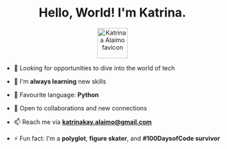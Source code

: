 <h1 align="center">Hello, World! I'm Katrina.</h1>
<p align="center"><img src="https://static.wixstatic.com/media/d051dc_78bc5d136ba24cdeb58280bfac4a7125~mv2_d_1500_1500_s_2.png" alt="Katrinaa Alaimo favicon" width="70"></p>



- 🔭 Looking for opportunities to dive into the world of tech

- 🌱 I'm **always learning** new skills

- 🐍 Favourite language: **Python**

- 🤝 Open to collaborations and new connections

- 📫 Reach me via **katrinakay.alaimo@gmail.com**

- ⚡ Fun fact: I'm a **polyglot**, **figure skater**, and **#100DaysofCode survivor**

